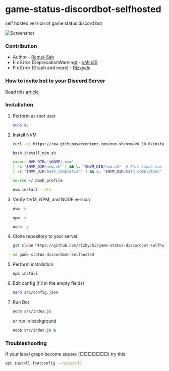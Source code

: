 # game-status-discordbot-selfhosted
self hosted version of game status discord bot

![Screenshot](https://i.ibb.co/s1SCHhp/image.png)
### Contribution
- Author - [Ramzi-Sah](https://github.com/Ramzi-Sah)
- Fix Error (DeprecationWarning) - [xMin3S](https://github.com/xMin3S)
- Fix Error (Graph and more) - [Rizkychi](https://github.com/rizkychi)

### How to invite bot to your Discord Server
Read this [article](https://help.pebblehost.com/en/article/how-to-invite-your-bot-to-a-discord-server-1asdlyg/)

### Installation
1. Perform as root user
    ```sh
    sudo su
    ```
2. Install NVM
    ```sh
    curl -sL https://raw.githubusercontent.com/nvm-sh/nvm/v0.38.0/install.sh -o install_nvm.sh
    ```
    ```sh
    bash install_nvm.sh
    ```
    ```sh
    export NVM_DIR="$HOME/.nvm"
    [ -s "$NVM_DIR/nvm.sh" ] && \. "$NVM_DIR/nvm.sh"  # This loads nvm
    [ -s "$NVM_DIR/bash_completion" ] && \. "$NVM_DIR/bash_completion"  # This loads nvm bash_completion
    ```
    ```sh
    source ~/.bash_profile
    ```
    ```sh
    nvm install --lts
    ```
2. Verify NVM, NPM, and NODE version
    ```sh
    nvm -v
    ```
    ```sh
    npm -v
    ```
    ```sh
    node -v
    ````
3. Clone repository to your server
    ```sh
    git clone https://github.com/rizkychi/game-status-discordbot-selfhosted.git
    ```
    ```sh 
    cd game-status-discordbot-selfhosted
    ```
4. Perform installation
    ```sh
    npm install
    ```
5. Edit config (fill in the empty fields)
    ```sh
    nano src/config.json
    ````
6. Run Bot
    ```sh
    node src/index.js
    ```
    or run in background
     ```sh
    node src/index.js &
    ```
### Troubleshooting
If your label graph become square (▢▢▢▢▢▢▢)
try this
```sh
apt install fontconfig --reinstall
```
